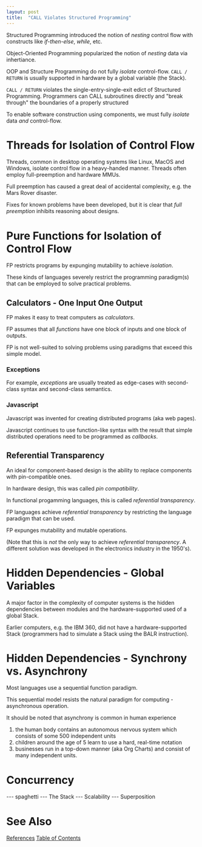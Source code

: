 ```yaml
---
layout: post
title:  "CALL Violates Structured Programming"
---
```


Structured Programming introduced the notion of _nesting_ control flow with constructs like _if-then-else_, _while_, etc.

Object-Oriented Programming popularized the notion of _nesting_ data via inhertiance.

OOP and Structure Programming do not fully _isolate_ control-flow. `CALL / RETURN` is usually supported in hardware by a global variable (the Stack).

`CALL / RETURN` violates the single-entry-single-exit edict of Structured Programming. Programmers can CALL subroutines directly and "break through" the boundaries of a properly structured 

To enable software construction using components, we must fully _isolate_ data _and_ control-flow.

# Threads for Isolation of Control Flow
Threads, common in desktop operating systems like Linux, MacOS and Windows, isolate control flow in a heavy-handed manner. Threads often employ full-preemption and hardware MMUs.

Full preemption has caused a great deal of accidental complexity, e.g. the Mars Rover disaster.

Fixes for known problems have been developed, but it is clear that _full preemption_ inhibits reasoning about designs.
# Pure Functions for Isolation of Control Flow
FP restricts programs by expunging mutability to achieve _isolation_.

These kinds of languages severely restrict the programming paradigm(s) that can be employed to solve practical problems.


## Calculators - One Input One Output
FP makes it easy to treat computers as _calculators_.

FP assumes that all _functions_ have one block of inputs and one block of outputs.

FP is not well-suited to solving problems using paradigms that exceed this simple model. 

### Exceptions
For example, _exceptions_ are usually treated as edge-cases with second-class syntax and second-class semantics.

### Javascript
Javascript was invented for creating distributed programs (aka web pages).

Javascript continues to use function-like syntax with the result that simple distributed operations need to be programmed as _callbacks_.

## Referential Transparency

An ideal for component-based design is the ability to replace components with pin-compatible ones.

In hardware design, this was called _pin compatibility_.

In functional progamming languages, this is called _referential transparency_.

FP languages achieve _referential transparency_ by restricting the language paradigm that can be used. 

FP expunges mutability and mutable operations.

(Note that this is *not* the only way to achieve _referential transparency_. A different solution was developed in the electronics industry in the 1950's).
# Hidden Dependencies - Global Variables
A major factor in the complexity of computer systems is the hidden dependencies between modules and the hardware-supported used of a global Stack.

Earlier computers, e.g. the IBM 360, did not have a hardware-supported Stack (programmers had to simulate a Stack using the BALR instruction).

# Hidden Dependencies - Synchrony vs. Asynchrony
Most languages use a sequential function paradigm.  

This sequential model resists the natural paradigm for computing - asynchronous operation.

It should be noted that asynchrony is common in human experience
1. the human body contains an autonomous nervous system which consists of some 500 independent units
2. children around the age of 5 learn to use a hard, real-time notation
3. businesses run in a top-down manner (aka Org Charts) and consist of many independent units.

# Concurrency

--- spaghetti
--- The Stack
--- Scalability
--- Superposition

# See Also

[References](https://guitarvydas.github.io/2021/01/14/References.html)
[Table of Contents](https://guitarvydas.github.io/2021/05/14/Table-Of-Contents.html)

<script src="https://utteranc.es/client.js" 
        repo="guitarvydas/guitarvydas.github.io" 
        issue-term="pathname" 
        theme="github-light" 
        crossorigin="anonymous" 
        async> 
</script> 
